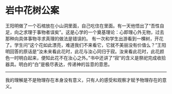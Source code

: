 # 岩中花树公案

王阳明做了一个石棺放在小山洞里面，自己吃住在里面。有一天他悟出了“吾性自足，向之求理于事物者误矣”。这是心学的一个奠基理论：心即理心外无物，过去那种向具体事物寻求真理的做法是错误的。
有一次和学生出游看到一棵树，开花了。学生问“这个花如此漂亮，难道我们不来看它，它就不美丽没有价值么？”王阳明回答的原话是“汝未来看此花时，此花与汝心同归于寂。汝来看此花时，此花颜色一时明白起来，便知此花不在汝心之外。”书中还讲了“寂”的含义是祭祀完成收拾器具。明白的“白”是极尽表达，传递神的旨意的意思。

***

我的理解是不是物理存在本身没有意义，只有人的感受和观察才赋予物理存在的意义。